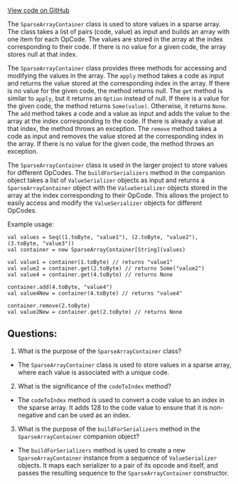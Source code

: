 [View code on GitHub](sigmastate-interpreterhttps://github.com/ScorexFoundation/sigmastate-interpreter/interpreter/shared/src/main/scala/sigmastate/utils/SparseArrayContainer.scala)

The `SparseArrayContainer` class is used to store values in a sparse array. The class takes a list of pairs (code, value) as input and builds an array with one item for each OpCode. The values are stored in the array at the index corresponding to their code. If there is no value for a given code, the array stores null at that index. 

The `SparseArrayContainer` class provides three methods for accessing and modifying the values in the array. The `apply` method takes a code as input and returns the value stored at the corresponding index in the array. If there is no value for the given code, the method returns null. The `get` method is similar to `apply`, but it returns an `Option` instead of null. If there is a value for the given code, the method returns `Some(value)`. Otherwise, it returns `None`. The `add` method takes a code and a value as input and adds the value to the array at the index corresponding to the code. If there is already a value at that index, the method throws an exception. The `remove` method takes a code as input and removes the value stored at the corresponding index in the array. If there is no value for the given code, the method throws an exception.

The `SparseArrayContainer` class is used in the larger project to store values for different OpCodes. The `buildForSerializers` method in the companion object takes a list of `ValueSerializer` objects as input and returns a `SparseArrayContainer` object with the `ValueSerializer` objects stored in the array at the index corresponding to their OpCode. This allows the project to easily access and modify the `ValueSerializer` objects for different OpCodes. 

Example usage:

```
val values = Seq((1.toByte, "value1"), (2.toByte, "value2"), (3.toByte, "value3"))
val container = new SparseArrayContainer[String](values)

val value1 = container(1.toByte) // returns "value1"
val value2 = container.get(2.toByte) // returns Some("value2")
val value4 = container.get(4.toByte) // returns None

container.add(4.toByte, "value4")
val value4New = container(4.toByte) // returns "value4"

container.remove(2.toByte)
val value2New = container.get(2.toByte) // returns None
```
## Questions: 
 1. What is the purpose of the `SparseArrayContainer` class?
- The `SparseArrayContainer` class is used to store values in a sparse array, where each value is associated with a unique code.

2. What is the significance of the `codeToIndex` method?
- The `codeToIndex` method is used to convert a code value to an index in the sparse array. It adds 128 to the code value to ensure that it is non-negative and can be used as an index.

3. What is the purpose of the `buildForSerializers` method in the `SparseArrayContainer` companion object?
- The `buildForSerializers` method is used to create a new `SparseArrayContainer` instance from a sequence of `ValueSerializer` objects. It maps each serializer to a pair of its opcode and itself, and passes the resulting sequence to the `SparseArrayContainer` constructor.